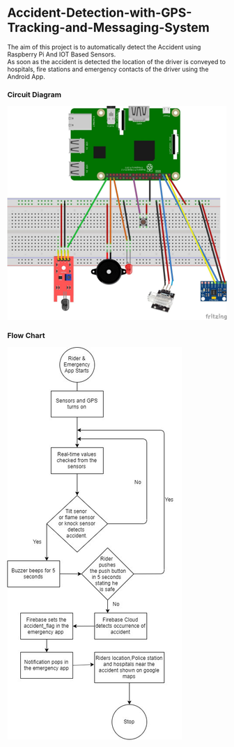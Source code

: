 # Accident-Detection-with-GPS-Tracking-and-Messaging-System
The aim of this project is to automatically detect the Accident using Raspberry Pi And IOT Based Sensors.\
As soon as the accident is detected the location of the driver is conveyed to hospitals, fire stations and emergency contacts of the driver using the Android App.

### Circuit Diagram

![Circuit Diagram](https://github.com/krishnapatil1406/Accident-Detection-with-GPS-Tracking-and-Messaging-System/blob/master/Images/circuit_diagram.jpg)<!-- .element height="50%" width="50%" -->

### Flow Chart

![Flow Chart](https://github.com/krishnapatil1406/Accident-Detection-with-GPS-Tracking-and-Messaging-System/blob/master/Images/flow_chart.jpg)
